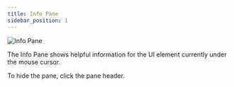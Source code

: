 ```yaml
---
title: Info Pane
sidebar_position: 1
---
```


![Info Pane](/img/shader-editor/info-pane.png)

The Info Pane shows helpful information for the UI element currently under the mouse cursor.

To hide the pane, click the pane header.
